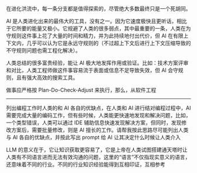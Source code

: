 在进化洪流中，每一条分支都是值得探索的，尽管绝大多数最终只是一个死胡同。

AI 是人类进化出来的最伟大的工具，没有之一。因为它速度极快且更听话，相比于它所要的能量又极小。它规避了人类的很多弱点，其中最重要的一条，人类在为守规则这件事上花了大量的时间和精力，并为此持续地付出代价，但 AI 在有限上下文内，几乎可以认为它是永远守规则的（不过超上下文后进行上下文压缩导致的不守规则问题也需工程化解决）。

人类总结的很多富贵经验，能让 AI 极大地发挥作用或验证。比如：技术方案评审和对比，人类工程师做这件事容易流于表面或信息不足导致失效，但 AI 会守规则，且有强大高效的搜索工具。

做事应严格按 Plan-Do-Check-Adjust 来执行，那么，从软件工程


---

列出编程工作时人类的和 AI 各自的优缺点，在人类和 AI 进行结对编程过程中，AI 需要完成大量的编码工作，但有些时候，人类能更快速地发现和解决问题，比如，一个类型错误，人类可以通过 IDE 辅助信息快速发现解决方案，但同时，发现修改方案后，需要批量修改，则是 AI 擅长的工作。请帮我按此思路尽可能列出人类与 AI 各自的优缺点，并按此写出 prompt 给 AI 让其决定什么时候让人类介入

LLM 的意义在于，它让知识获取更容易了，它是上帝在人类试图搭建通天塔时让人类有不同语言进而无法有效沟通的问题，这里的“语言”不仅指现实意义的语言，还意味着不同的行业。不同的行业知识经验能得到互相印证，互相参考